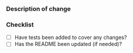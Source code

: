 ### Description of change


### Checklist

* [ ] Have tests been added to cover any changes?
* [ ] Has the README been updated (if needed)?
